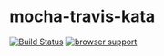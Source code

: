 mocha-travis-kata
=================
[![Build Status](https://travis-ci.org/godcore/mocha-travis-kata.png?branch=master)](https://travis-ci.org/godcore/mocha-travis-kata)
[![browser support](https://ci.testling.com/godcore/mocha-travis-kata.png)](https://ci.testling.com/godcore/mocha-travis-kata.png)